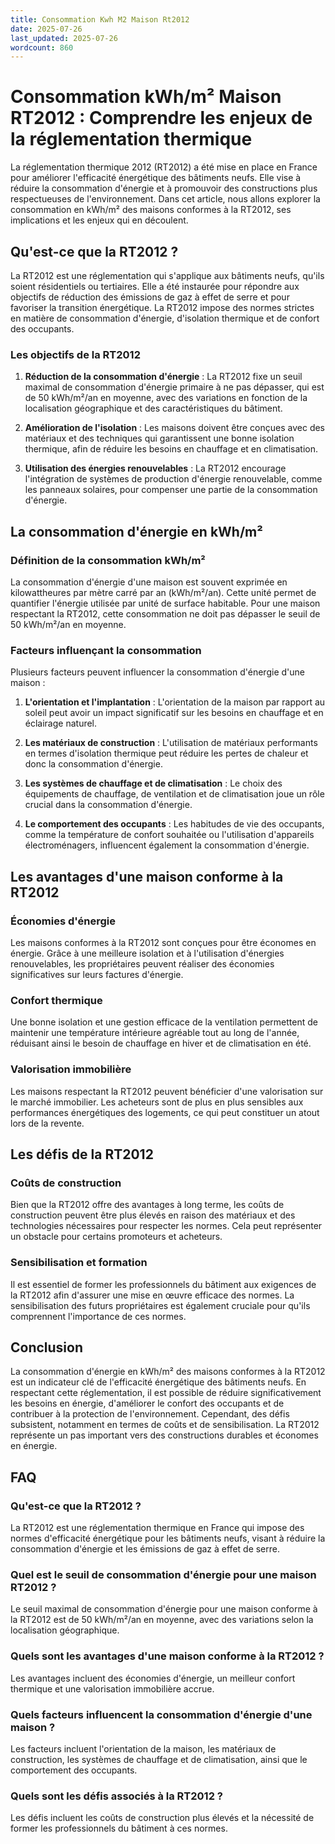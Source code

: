 ```yaml
---
title: Consommation Kwh M2 Maison Rt2012
date: 2025-07-26
last_updated: 2025-07-26
wordcount: 860
---
```


# Consommation kWh/m² Maison RT2012 : Comprendre les enjeux de la réglementation thermique

La réglementation thermique 2012 (RT2012) a été mise en place en France pour améliorer l'efficacité énergétique des bâtiments neufs. Elle vise à réduire la consommation d'énergie et à promouvoir des constructions plus respectueuses de l'environnement. Dans cet article, nous allons explorer la consommation en kWh/m² des maisons conformes à la RT2012, ses implications et les enjeux qui en découlent.

## Qu'est-ce que la RT2012 ?

La RT2012 est une réglementation qui s'applique aux bâtiments neufs, qu'ils soient résidentiels ou tertiaires. Elle a été instaurée pour répondre aux objectifs de réduction des émissions de gaz à effet de serre et pour favoriser la transition énergétique. La RT2012 impose des normes strictes en matière de consommation d'énergie, d'isolation thermique et de confort des occupants.

### Les objectifs de la RT2012

1. **Réduction de la consommation d'énergie** : La RT2012 fixe un seuil maximal de consommation d'énergie primaire à ne pas dépasser, qui est de 50 kWh/m²/an en moyenne, avec des variations en fonction de la localisation géographique et des caractéristiques du bâtiment.
   
2. **Amélioration de l'isolation** : Les maisons doivent être conçues avec des matériaux et des techniques qui garantissent une bonne isolation thermique, afin de réduire les besoins en chauffage et en climatisation.

3. **Utilisation des énergies renouvelables** : La RT2012 encourage l'intégration de systèmes de production d'énergie renouvelable, comme les panneaux solaires, pour compenser une partie de la consommation d'énergie.

## La consommation d'énergie en kWh/m²

### Définition de la consommation kWh/m²

La consommation d'énergie d'une maison est souvent exprimée en kilowattheures par mètre carré par an (kWh/m²/an). Cette unité permet de quantifier l'énergie utilisée par unité de surface habitable. Pour une maison respectant la RT2012, cette consommation ne doit pas dépasser le seuil de 50 kWh/m²/an en moyenne.

### Facteurs influençant la consommation

Plusieurs facteurs peuvent influencer la consommation d'énergie d'une maison :

1. **L'orientation et l'implantation** : L'orientation de la maison par rapport au soleil peut avoir un impact significatif sur les besoins en chauffage et en éclairage naturel.

2. **Les matériaux de construction** : L'utilisation de matériaux performants en termes d'isolation thermique peut réduire les pertes de chaleur et donc la consommation d'énergie.

3. **Les systèmes de chauffage et de climatisation** : Le choix des équipements de chauffage, de ventilation et de climatisation joue un rôle crucial dans la consommation d'énergie.

4. **Le comportement des occupants** : Les habitudes de vie des occupants, comme la température de confort souhaitée ou l'utilisation d'appareils électroménagers, influencent également la consommation d'énergie.

## Les avantages d'une maison conforme à la RT2012

### Économies d'énergie

Les maisons conformes à la RT2012 sont conçues pour être économes en énergie. Grâce à une meilleure isolation et à l'utilisation d'énergies renouvelables, les propriétaires peuvent réaliser des économies significatives sur leurs factures d'énergie.

### Confort thermique

Une bonne isolation et une gestion efficace de la ventilation permettent de maintenir une température intérieure agréable tout au long de l'année, réduisant ainsi le besoin de chauffage en hiver et de climatisation en été.

### Valorisation immobilière

Les maisons respectant la RT2012 peuvent bénéficier d'une valorisation sur le marché immobilier. Les acheteurs sont de plus en plus sensibles aux performances énergétiques des logements, ce qui peut constituer un atout lors de la revente.

## Les défis de la RT2012

### Coûts de construction

Bien que la RT2012 offre des avantages à long terme, les coûts de construction peuvent être plus élevés en raison des matériaux et des technologies nécessaires pour respecter les normes. Cela peut représenter un obstacle pour certains promoteurs et acheteurs.

### Sensibilisation et formation

Il est essentiel de former les professionnels du bâtiment aux exigences de la RT2012 afin d'assurer une mise en œuvre efficace des normes. La sensibilisation des futurs propriétaires est également cruciale pour qu'ils comprennent l'importance de ces normes.

## Conclusion

La consommation d'énergie en kWh/m² des maisons conformes à la RT2012 est un indicateur clé de l'efficacité énergétique des bâtiments neufs. En respectant cette réglementation, il est possible de réduire significativement les besoins en énergie, d'améliorer le confort des occupants et de contribuer à la protection de l'environnement. Cependant, des défis subsistent, notamment en termes de coûts et de sensibilisation. La RT2012 représente un pas important vers des constructions durables et économes en énergie.

## FAQ

### Qu'est-ce que la RT2012 ?

La RT2012 est une réglementation thermique en France qui impose des normes d'efficacité énergétique pour les bâtiments neufs, visant à réduire la consommation d'énergie et les émissions de gaz à effet de serre.

### Quel est le seuil de consommation d'énergie pour une maison RT2012 ?

Le seuil maximal de consommation d'énergie pour une maison conforme à la RT2012 est de 50 kWh/m²/an en moyenne, avec des variations selon la localisation géographique.

### Quels sont les avantages d'une maison conforme à la RT2012 ?

Les avantages incluent des économies d'énergie, un meilleur confort thermique et une valorisation immobilière accrue.

### Quels facteurs influencent la consommation d'énergie d'une maison ?

Les facteurs incluent l'orientation de la maison, les matériaux de construction, les systèmes de chauffage et de climatisation, ainsi que le comportement des occupants.

### Quels sont les défis associés à la RT2012 ?

Les défis incluent les coûts de construction plus élevés et la nécessité de former les professionnels du bâtiment à ces normes.